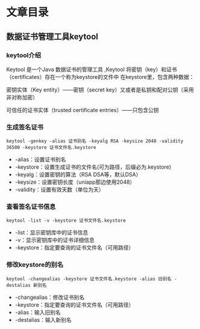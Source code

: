 # 文章目录
## 数据证书管理工具keytool
### keytool介绍
Keytool 是一个Java 数据证书的管理工具 ,Keytool 将密钥（key）和证书（certificates）存在一个称为keystore的文件中 在keystore里，包含两种数据： 

密钥实体（Key entity）——密钥（secret key）又或者是私钥和配对公钥（采用非对称加密） 

可信任的证书实体（trusted certificate entries）——只包含公钥

### 生成签名证书
```
keytool -genkey -alias 证书别名 -keyalg RSA -keysize 2048 -validity 36500 -keystore 证书文件名.keystore
```
* -alias：设置证书别名
* -keystore：设置生成证书的文件名(可为路径，后缀必为.keystore)
* -keyalg：设置密钥的算法（RSA DSA等，默认DSA）
* -keysize：设置密钥长度（uniapp那边使用2048）
* -validity：设置有效天数（单位为天）

### 查看签名证书信息
```
keytool -list -v -keystore 证书文件名.keystore
```
* -list：显示密钥库中的证书信息
* -v：显示密钥库中的证书详细信息
* -keystore：指定要查询的证书文件名（可用路径）

### 修改keystore的别名
```
keytool -changealias -keystore 证书文件名.keystore -alias 旧别名 -destalias 新别名
```
* -changealias：修改证书别名
* -keystore：指定要查询的证书文件名（可用路径）
* -alias：输入旧别名
* -destalias：输入新别名